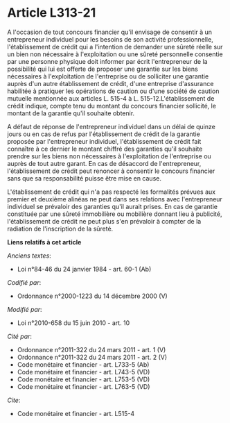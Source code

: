 # Article L313-21

A l'occasion de tout concours financier qu'il envisage de consentir à un entrepreneur individuel pour les besoins de son
activité professionnelle, l'établissement de crédit qui a l'intention de demander une sûreté réelle sur un bien non
nécessaire à l'exploitation ou une sûreté personnelle consentie par une personne physique doit informer par écrit
l'entrepreneur de la possibilité qui lui est offerte de proposer une garantie sur les biens nécessaires à l'exploitation de
l'entreprise ou de solliciter une garantie auprès d'un autre établissement de crédit, d'une entreprise d'assurance habilitée
à pratiquer les opérations de caution ou d'une société de caution mutuelle mentionnée aux articles L. 515-4 à L.
515-12.L'établissement de crédit indique, compte tenu du montant du concours financier sollicité, le montant de la garantie
qu'il souhaite obtenir.

A défaut de réponse de l'entrepreneur individuel dans un délai de quinze jours ou en cas de refus par l'établissement de
crédit de la garantie proposée par l'entrepreneur individuel, l'établissement de crédit fait connaître à ce dernier le
montant chiffré des garanties qu'il souhaite prendre sur les biens non nécessaires à l'exploitation de l'entreprise ou auprès
de tout autre garant. En cas de désaccord de l'entrepreneur, l'établissement de crédit peut renoncer à consentir le concours
financier sans que sa responsabilité puisse être mise en cause.

L'établissement de crédit qui n'a pas respecté les formalités prévues aux premier et deuxième alinéas ne peut dans ses
relations avec l'entrepreneur individuel se prévaloir des garanties qu'il aurait prises. En cas de garantie constituée par
une sûreté immobilière ou mobilière donnant lieu à publicité, l'établissement de crédit ne peut plus s'en prévaloir à compter
de la radiation de l'inscription de la sûreté.

**Liens relatifs à cet article**

_Anciens textes_:

  - Loi n°84-46 du 24 janvier 1984 - art. 60-1 (Ab)

_Codifié par_:

  - Ordonnance n°2000-1223 du 14 décembre 2000 (V)

_Modifié par_:

  - Loi n°2010-658 du 15 juin 2010 - art. 10

_Cité par_:

  - Ordonnance n°2011-322 du 24 mars 2011 - art. 1 (V)
  - Ordonnance n°2011-322 du 24 mars 2011 - art. 2 (V)
  - Code monétaire et financier - art. L733-5 (Ab)
  - Code monétaire et financier - art. L743-5 (VD)
  - Code monétaire et financier - art. L753-5 (VD)
  - Code monétaire et financier - art. L763-5 (VD)

_Cite_:

  - Code monétaire et financier - art. L515-4
